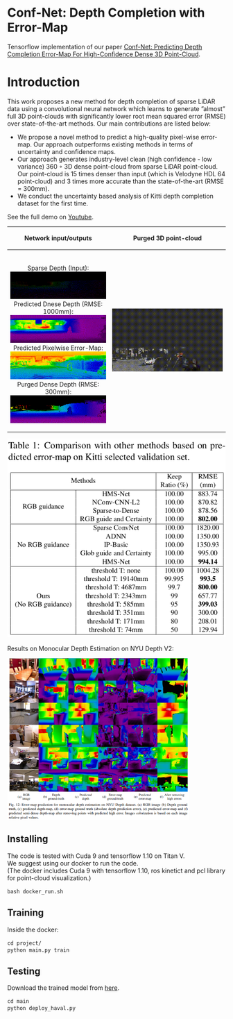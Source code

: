 # Conf-Net: Depth Completion with Error-Map
Tensorflow implementation of our paper [Conf-Net: Predicting Depth Completion Error-Map For
High-Confidence Dense 3D Point-Cloud](https://arxiv.org/abs/1907.10148).

# Introduction
This work proposes a new method for depth completion of sparse LiDAR data using a convolutional neural network which learns to generate ”almost” full 3D point-clouds with significantly lower root mean squared error (RMSE) over state-of-the-art methods. Our main contributions are listed below:

* We propose a novel method to predict a high-quality pixel-wise error-map. Our approach outperforms existing methods in terms of uncertainty and confidence maps.
* Our approach generates industry-level clean (high confidence - low variance) 360 ◦ 3D dense point-cloud from sparse LiDAR point-cloud. Our point-cloud is 15 times denser than input (which is Velodyne HDL 64 point-cloud) and 3 times more accurate than the state-of-the-art (RMSE = 300mm).
* We conduct the uncertainty based analysis of Kitti depth completion dataset for the first time.


See the full demo on [Youtube](https://www.youtube.com/watch?v=owd8QeUkjvA).

| <p align="center">Network input/outputs</p>  | <p align="center">Purged 3D point-cloud</p> |
| ------------- | ------------- |
| <br/><p align="center">Sparse Depth (Input):<br/><img src="images/raw.gif"> <br/> Predicted Dnese Depth (RMSE: 1000mm):<br/> <img align="cener" src="images/mean.gif"><br/> Predicted Pixelwise Error-Map:<br/> <img align="cener" src="images/var.gif"><br/> Purged Dense Depth (RMSE: 300mm):<br/> <img align="cener" src="images/purge.gif"></p>|<p align="center"><img src="images/artak.gif"></p>|

<img align="cener" src="images/table.png">

<!--*Point-Cloud in 3D:*

<img width="420" align="cener" src="images/demo2.gif">
<img width="420" align="cener" src="images/demo3.gif">
<img width="420" align="cener" src="images/demo1.gif">
<img width="420" align="cener" src="images/artak.gif">
-->
Results on Monocular Depth Estimation on NYU Depth V2:

<img width="420" align="cener" src="images/nyu.png">

## Installing
The code is tested with Cuda 9 and tensorflow 1.10 on Titan V.<br/>
We suggest using our docker to run the code.<br/>
(The docker includes Cuda 9 with tensorflow 1.10, ros kinetict and pcl library for point-cloud visualization.)
```
bash docker_run.sh
```
## Training
Inside the docker:
```
cd project/
python main.py train
```
## Testing
Download the trained model from [here](https://drive.google.com/file/d/1kAJMNAMEvCvpHQLSpPxBxag1taFsP78s/view?usp=sharing).
```
cd main
python deploy_haval.py
```


